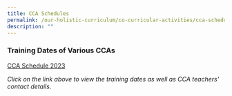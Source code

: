 ```yaml
---
title: CCA Schedules
permalink: /our-holistic-curriculum/co-curricular-activities/cca-schedules/
description: ""
---
```


### Training Dates of Various CCAs

[CCA Schedule 2023](/files/2023%20CCA%20Teachers%20Venue%20and%20Time.pdf)



*Click on the link above to view the training dates as well as CCA teachers' contact details.*